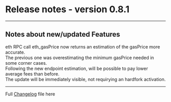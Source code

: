 # Release notes - version 0.8.1

---

## Notes about new/updated Features

eth RPC call eth_gasPrice  now returns an estimation of the gasPrice more accurate.\
The previous one was overestimating the minimum gasPrice needed in some corner cases.\
Following the new endpoint estimation, will be possible to pay lower average fees than before.\
The update will be immediately visible, not requirying an hardfork activation.

---
Full [Changelog](/CHANGELOG.md) file here
